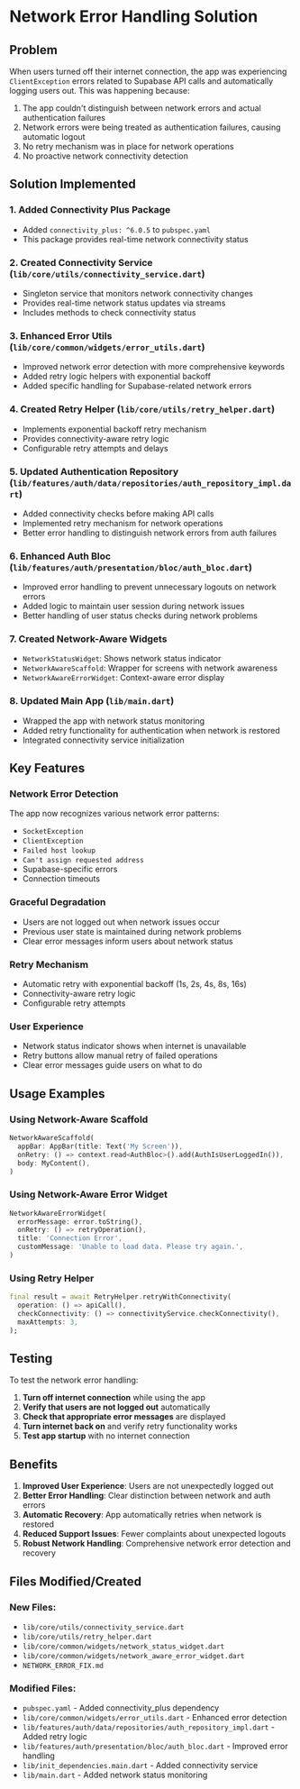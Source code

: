 # Network Error Handling Solution

## Problem
When users turned off their internet connection, the app was experiencing `ClientException` errors related to Supabase API calls and automatically logging users out. This was happening because:

1. The app couldn't distinguish between network errors and actual authentication failures
2. Network errors were being treated as authentication failures, causing automatic logout
3. No retry mechanism was in place for network operations
4. No proactive network connectivity detection

## Solution Implemented

### 1. Added Connectivity Plus Package
- Added `connectivity_plus: ^6.0.5` to `pubspec.yaml`
- This package provides real-time network connectivity status

### 2. Created Connectivity Service (`lib/core/utils/connectivity_service.dart`)
- Singleton service that monitors network connectivity changes
- Provides real-time network status updates via streams
- Includes methods to check connectivity status

### 3. Enhanced Error Utils (`lib/core/common/widgets/error_utils.dart`)
- Improved network error detection with more comprehensive keywords
- Added retry logic helpers with exponential backoff
- Added specific handling for Supabase-related network errors

### 4. Created Retry Helper (`lib/core/utils/retry_helper.dart`)
- Implements exponential backoff retry mechanism
- Provides connectivity-aware retry logic
- Configurable retry attempts and delays

### 5. Updated Authentication Repository (`lib/features/auth/data/repositories/auth_repository_impl.dart`)
- Added connectivity checks before making API calls
- Implemented retry mechanism for network operations
- Better error handling to distinguish network errors from auth failures

### 6. Enhanced Auth Bloc (`lib/features/auth/presentation/bloc/auth_bloc.dart`)
- Improved error handling to prevent unnecessary logouts on network errors
- Added logic to maintain user session during network issues
- Better handling of user status checks during network problems

### 7. Created Network-Aware Widgets
- `NetworkStatusWidget`: Shows network status indicator
- `NetworkAwareScaffold`: Wrapper for screens with network awareness
- `NetworkAwareErrorWidget`: Context-aware error display

### 8. Updated Main App (`lib/main.dart`)
- Wrapped the app with network status monitoring
- Added retry functionality for authentication when network is restored
- Integrated connectivity service initialization

## Key Features

### Network Error Detection
The app now recognizes various network error patterns:
- `SocketException`
- `ClientException`
- `Failed host lookup`
- `Can't assign requested address`
- Supabase-specific errors
- Connection timeouts

### Graceful Degradation
- Users are not logged out when network issues occur
- Previous user state is maintained during network problems
- Clear error messages inform users about network status

### Retry Mechanism
- Automatic retry with exponential backoff (1s, 2s, 4s, 8s, 16s)
- Connectivity-aware retry logic
- Configurable retry attempts

### User Experience
- Network status indicator shows when internet is unavailable
- Retry buttons allow manual retry of failed operations
- Clear error messages guide users on what to do

## Usage Examples

### Using Network-Aware Scaffold
```dart
NetworkAwareScaffold(
  appBar: AppBar(title: Text('My Screen')),
  onRetry: () => context.read<AuthBloc>().add(AuthIsUserLoggedIn()),
  body: MyContent(),
)
```

### Using Network-Aware Error Widget
```dart
NetworkAwareErrorWidget(
  errorMessage: error.toString(),
  onRetry: () => retryOperation(),
  title: 'Connection Error',
  customMessage: 'Unable to load data. Please try again.',
)
```

### Using Retry Helper
```dart
final result = await RetryHelper.retryWithConnectivity(
  operation: () => apiCall(),
  checkConnectivity: () => connectivityService.checkConnectivity(),
  maxAttempts: 3,
);
```

## Testing

To test the network error handling:

1. **Turn off internet connection** while using the app
2. **Verify that users are not logged out** automatically
3. **Check that appropriate error messages** are displayed
4. **Turn internet back on** and verify retry functionality works
5. **Test app startup** with no internet connection

## Benefits

1. **Improved User Experience**: Users are not unexpectedly logged out
2. **Better Error Handling**: Clear distinction between network and auth errors
3. **Automatic Recovery**: App automatically retries when network is restored
4. **Reduced Support Issues**: Fewer complaints about unexpected logouts
5. **Robust Network Handling**: Comprehensive network error detection and recovery

## Files Modified/Created

### New Files:
- `lib/core/utils/connectivity_service.dart`
- `lib/core/utils/retry_helper.dart`
- `lib/core/common/widgets/network_status_widget.dart`
- `lib/core/common/widgets/network_aware_error_widget.dart`
- `NETWORK_ERROR_FIX.md`

### Modified Files:
- `pubspec.yaml` - Added connectivity_plus dependency
- `lib/core/common/widgets/error_utils.dart` - Enhanced error detection
- `lib/features/auth/data/repositories/auth_repository_impl.dart` - Added retry logic
- `lib/features/auth/presentation/bloc/auth_bloc.dart` - Improved error handling
- `lib/init_dependencies.main.dart` - Added connectivity service
- `lib/main.dart` - Added network status monitoring
